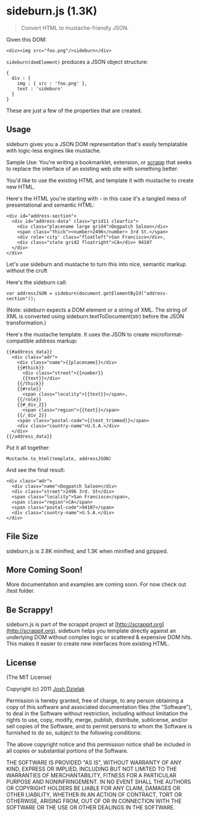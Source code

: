 sideburn.js (1.3K)
=================

> Convert HTML to mustache-friendly JSON.

Given this DOM:

    <div><img src="foo.png"/>sideburn</div>


`sideburn(domElement)` produces a JSON object structure:


    {
      div : {
        img : { src : 'foo.png' },
        text : 'sideburn'
      }
    }

These are just a few of the properties that are created.

Usage
--------------
sideburn gives you a JSON DOM representation that's easily templatable
with logic-less engines like mustache.

Sample Use: You're writing a bookmarklet, extension, or [scrapp](http://scrappit.org) that seeks to
replace the interface of an existing web site with something better.

You'd like to use the existing HTML and template it with mustache to create new HTML.

Here's the HTML you're starting with - in this case it's a tangled
mess of presentational and semantic HTML:

    <div id="address-section">
      <div id="address-data" class="grid11 clearfix">
        <div class="placename large grid4">Dogpatch Saloon</div>
        <span class="thick"><number>2496</number> 3rd St.</span>
        <div role='city' class="floatleft">San Francisco</div>,
        <div class="state grid2 floatright">CA</div> 94107
      </div>
    </div>

Let's use sideburn and mustache to turn this into nice, semantic markup without the cruft

Here's the sideburn call:


    var addressJSON = sideburn(document.getElementById("address-section"));


(Note: sideburn expects a DOM element or a string of XML. The string of XML is converted using sideburn.textToDocument(str)
before the JSON transformation.)

Here's the mustache template. It uses the JSON to create microformat-compatible address markup:

    {{#address_data}}
      <div class="adr">
        <div class="name">{{placename}}</div>
        {{#thick}}
          <div class="street">{{number}}
          {{text}}</div>
        {{/thick}}
        {{#role}}
          <span class="locality">{{text}}</span>,
        {{/role}}
        {{#_div_2}}
          <span class="region">{{text}}</span>
        {{/_div_2}}
        <span class="postal-code">{{text_trimmed}}</span>
        <div class="country-name">U.S.A.</div>
      </div>
    {{/address_data}}

Put it all together:

    Mustache.to_html(template, addressJSON)

And see the final result:

    <div class="adr">
      <div class="name">Dogpatch Saloon</div>
      <div class="street">2496 3rd. St</div>
      <span class="locality">San Francisco</span>,
      <span class="region">CA</span>
      <span class="postal-code">94107</span>
      <div class="country-name">U.S.A.</div>
    </div>


File Size
---------
sideburn.js is 2.8K minified, and 1.3K when minified and gzipped.

More Coming Soon!
-----------------
More documentation and examples are coming soon. For now check out /test folder.

Be Scrappy!
-----------
sideburn.js is part of the scrappit project at [http://scrappit.org](http://scrappit.org).
sideburn helps you template directly against an underlying DOM without complex logic or
scattered & expensive DOM hits. This makes it easier to create new interfaces
from existing HTML.

License
-------
(The MIT License)

Copyright (c) 2011 [Josh Dzielak](http://joshdzielak.com)

Permission is hereby granted, free of charge, to any person obtaining a copy
of this software and associated documentation files (the "Software"), to deal
in the Software without restriction, including without limitation the rights
to use, copy, modify, merge, publish, distribute, sublicense, and/or sell
copies of the Software, and to permit persons to whom the Software is
furnished to do so, subject to the following conditions:

The above copyright notice and this permission notice shall be included in
all copies or substantial portions of the Software.

THE SOFTWARE IS PROVIDED "AS IS", WITHOUT WARRANTY OF ANY KIND, EXPRESS OR
IMPLIED, INCLUDING BUT NOT LIMITED TO THE WARRANTIES OF MERCHANTABILITY,
FITNESS FOR A PARTICULAR PURPOSE AND NONINFRINGEMENT. IN NO EVENT SHALL THE
AUTHORS OR COPYRIGHT HOLDERS BE LIABLE FOR ANY CLAIM, DAMAGES OR OTHER
LIABILITY, WHETHER IN AN ACTION OF CONTRACT, TORT OR OTHERWISE, ARISING
FROM, OUT OF OR IN CONNECTION WITH THE SOFTWARE OR THE USE OR OTHER DEALINGS
IN THE SOFTWARE.